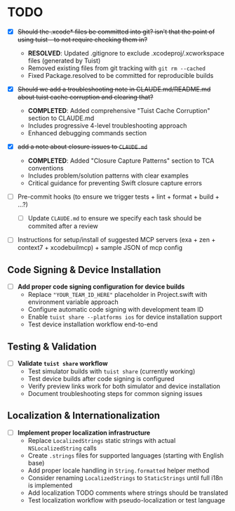 # TODO

- [x] ~~Should the .xcode* files be committed into git? isn't that the point of using tuist - to not require checking them in?~~
  - **RESOLVED**: Updated .gitignore to exclude .xcodeproj/.xcworkspace files (generated by Tuist)
  - Removed existing files from git tracking with `git rm --cached`
  - Fixed Package.resolved to be committed for reproducible builds

- [x] ~~Should we add a troubleshooting note in CLAUDE.md/README.md about tuist cache corruption and clearing that?~~
  - **COMPLETED**: Added comprehensive "Tuist Cache Corruption" section to CLAUDE.md
  - Includes progressive 4-level troubleshooting approach
  - Enhanced debugging commands section

- [x] ~~add a note about closure issues to `CLAUDE.md`~~
  - **COMPLETED**: Added "Closure Capture Patterns" section to TCA conventions
  - Includes problem/solution patterns with clear examples
  - Critical guidance for preventing Swift closure capture errors

- [ ] Pre-commit hooks (to ensure we trigger tests + lint + format + build + ...?)
    - [ ] Update `CLAUDE.md` to ensure we specify each task should be commited after a review

- [ ] Instructions for setup/install of suggested MCP servers (exa + zen + context7 + xcodebuilmcp) + sample JSON of mcp config

## Code Signing & Device Installation

- [ ] **Add proper code signing configuration for device builds**
  - Replace `"YOUR_TEAM_ID_HERE"` placeholder in Project.swift with environment variable approach
  - Configure automatic code signing with development team ID
  - Enable `tuist share --platforms ios` for device installation support
  - Test device installation workflow end-to-end

## Testing & Validation

- [ ] **Validate `tuist share` workflow**
  - Test simulator builds with `tuist share` (currently working)
  - Test device builds after code signing is configured
  - Verify preview links work for both simulator and device installation
  - Document troubleshooting steps for common signing issues

## Localization & Internationalization

- [ ] **Implement proper localization infrastructure**
  - Replace `LocalizedStrings` static strings with actual `NSLocalizedString` calls
  - Create `.strings` files for supported languages (starting with English base)
  - Add proper locale handling in `String.formatted` helper method
  - Consider renaming `LocalizedStrings` to `StaticStrings` until full i18n is implemented
  - Add localization TODO comments where strings should be translated
  - Test localization workflow with pseudo-localization or test language
